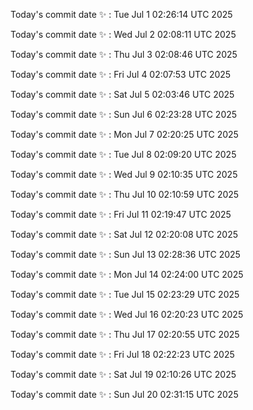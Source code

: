 Today's commit date ✨ : Tue Jul 1 02:26:14 UTC 2025 

Today's commit date ✨ : Wed Jul 2 02:08:11 UTC 2025 

Today's commit date ✨ : Thu Jul 3 02:08:46 UTC 2025 

Today's commit date ✨ : Fri Jul 4 02:07:53 UTC 2025 

Today's commit date ✨ : Sat Jul 5 02:03:46 UTC 2025 

Today's commit date ✨ : Sun Jul 6 02:23:28 UTC 2025 

Today's commit date ✨ : Mon Jul 7 02:20:25 UTC 2025 

Today's commit date ✨ : Tue Jul 8 02:09:20 UTC 2025 

Today's commit date ✨ : Wed Jul 9 02:10:35 UTC 2025 

Today's commit date ✨ : Thu Jul 10 02:10:59 UTC 2025 

Today's commit date ✨ : Fri Jul 11 02:19:47 UTC 2025 

Today's commit date ✨ : Sat Jul 12 02:20:08 UTC 2025 

Today's commit date ✨ : Sun Jul 13 02:28:36 UTC 2025 

Today's commit date ✨ : Mon Jul 14 02:24:00 UTC 2025 

Today's commit date ✨ : Tue Jul 15 02:23:29 UTC 2025 

Today's commit date ✨ : Wed Jul 16 02:20:23 UTC 2025 

Today's commit date ✨ : Thu Jul 17 02:20:55 UTC 2025 

Today's commit date ✨ : Fri Jul 18 02:22:23 UTC 2025 

Today's commit date ✨ : Sat Jul 19 02:10:26 UTC 2025 

Today's commit date ✨ : Sun Jul 20 02:31:15 UTC 2025 

